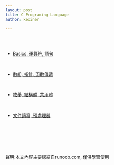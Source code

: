 ```yaml
---
layout: post
title: C Programing Language
author: kexiner

---
```

<br>
<br>

- [Basics, 運算符, 語句](https://kexinerchen.github.io/2020/04/11/c_programing_language01.html)

<br>

- [數組, 指針, 函數傳遞](/_posts/c_language02.md)

<br>

- <a href="./c_language03.md">枚舉, 結構體, 共用體</a>


<br>

- [文件讀寫, 預處理器](./2020-04-11-c_programing_language04.md)



<br>
<br>
<br>
<br>
<br>







聲明:本文內容主要總結自runoob.com, 僅供學習使用
<br>
